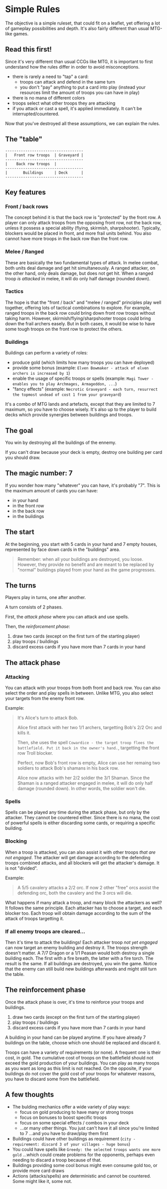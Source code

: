 Simple Rules
============

The objective is a simple ruleset, that could fit on a leaflet,
yet offering a lot of gameplay possibilities and depth.
It's also fairly different than usual MTG-like games.



Read this first!
----------------

Since it's very different than usual CCGs like MTG,
it is important to first understand how the rules differ
in order to avoid misconceptions.

- there is rarely a need to "tap" a card:
	- troops can attack and defend in the same turn
	- you don't "pay" anything to put a card into play (instead your resources limit the amount of troops you can have in play)
- there is no mana of different colors
- troops select what other troops they are attacking 
- if you attack or cast a spell, it's applied immediately. It can't be interrupted/countered. 

Now that you've destroyed all these assumptions, we can explain the rules.


The "table"
-----------

```
-----------------------------------
|   Front row troops  | Graveyard |
-----------------------------------
|    Back row troops  |
-----------------------------------
|       Buildings     | Deck      |
-----------------------------------
```


Key features
------------

### Front / back rows

The concept behind it is that the back row is "protected" by the front row.
A player can only attack troops from the opposing front row, not the back row, unless it possess a special ability (flying, skirmish, sharpshooter).
Typically, blockers would be placed in front, and more frail units behind.
You also cannot have more troops in the back row than the front row.

### Melee / Ranged

These are basically the two fundamental types of attack.
In melee combat, both units deal damage and get hit simultaneously.
A ranged attacker, on the other hand, only deals damage, but does not get hit.
When a ranged troop *is attacked* in melee, it will do only half damage (rounded down).

### Tactics

The hope is that the "front / back" and "melee / ranged" principles play well together, offering lots of tactical combinations to explore.
For example, ranged troops in the back row could bring down front row troops without taking harm.
However, skirmish/flying/sharpshooter troops could bring down the frail archers easely.
But in both cases, it would be wise to have some tough troops on the front row to protect the others.

### Buildings

Buildings can perform a variety of roles:
- produce gold (which limits how many troops you can have deployed)
- provide some bonus (example: `Elven Bowmaker - attack of elven archers is increased by 1`)
- enable the usage of specific troops or spells (example: `Magi Tower - enables you to play Archmages, Armageddon, ...`)
- "fancy effects" (example: `Necrotic Graveyard - each turn, resurrect the topmost undead of cost 1 from your graveyard`)

It's a combo of MTG lands and artefacts, except that they are limited to 7 maximum, so you have to choose wisely.
It's also up to the player to build decks which provide synergies between buildings and troops.

The goal
--------

You win by destroying all the buildings of the ennemy.

If you can't draw because your deck is empty, destroy one building per card you should draw.

The magic number: 7
-------------------

If you wonder how many "whatever" you can have, it's probably "7".
This is the maximum amount of cards you can have:
- in your hand
- in the front row
- in the back row
- in the buildings

The start
---------

At the beginning, you start with 5 cards in your hand and 7 empty houses, represented by face down cards in the "buildings" area.

> Remember: when all your buildings are destroyed, you loose.
> However, they provide no benefit and are meant to be replaced by "normal" buildings played from your hand as the game progresses.


The turns
---------

Players play in turns, one after another.

A turn consists of 2 phases.

First, the *attack phase* where you can attack and use spells.

Then, the *reinforcement phase*:

1. draw two cards (except on the first turn of the starting player)
2. play troops / buildings
3. discard excess cards if you have more than 7 cards in your hand

The attack phase
----------------

### Attacking

You can attack with your troops from both front and back row.
You can also select the order and play spells in between.
Unlike MTG, you also select your targets from the enemy front row.

Example:

> It's Alice's turn to attack Bob.
> 
> Alice first attack with her two 1/1 archers, targetting Bob's 2/2 Orc and kills it.
>
> Then, she uses the spell `Cowardice - the target troop flees the battlefield. Put it back in the owner's hand.`, targetting the front row Troll blocker.
>
> Perfect, now Bob's front row is empty, Alice can use her remaing two soldiers to attack Bob's shamans in his back row.
>
> Alice now attacks with her 2/2 soldier the 3/1 Shaman. Since the Shaman is a ranged attacker engaged in melee, it will do only half damage (rounded down).
> In other words, the soldier won't die.

### Spells

Spells can be played any time during the attack phase, but only by the attacker. They cannot be countered either.
Since there is no mana, the cost of powerful spells is either discarding some cards, or requiring a specific building. 

### Blocking

When a troop is attacked, you can also assist it with other troops *that are not engaged*.
The attacker will get damage according to the defending troops combined attacks, and all blockers will get the attacker's damage. It is not "divided".

Example: 

> A 5/5 cavalery attacks a 2/2 orc. If now 2 other "free" orcs assist the defending orc, both the cavalery and the 3 orcs will die.


What happens if many attack a troop, and many block the attackers as well? It follows the same principle.
Each attacker has to choose a target, and each blocker too. 
Each troop will obtain damage according to the sum of the attack of troops targetting it.

### If all enemy troops are cleared...

Then it's time to attack the buildings!
Each attacker troop *not yet engaged* can now target an enemy building and destroy it.
The troops strength doesn't matter. A 7/7 Dragon or a 1/1 Peasan would both destroy a single building each.
The first with a fire breath, the latter with a fire torch. The result is the same.
If all buildings are destroyed, you win the game.
Notice that the enemy can still build new buildings afterwards and might still turn the table.

The reinforcement phase
-----------------------

Once the attack phase is over, it's time to reinforce your troops and buildings.

1. draw two cards (except on the first turn of the starting player)
2. play troops / buildings
3. discard excess cards if you have more than 7 cards in your hand

A building in your hand can be played anytime. If you have already 7 buildings on the table, choose which one should be replaced and discard it.

Troops can have a variety of requirements (or none). A frequent one is their cost, in gold. The cumulative cost of troops on the battlefield should not exceed the gold production of your buildings. You can play as many troops as you want as long as this limit is not reached. On the opposite, if your buildings do not cover the gold cost of your troops for whatever reasons, you have to discard some from the battlefield.


A few thoughts
--------------

* The bulding mechanics offer a wide variety of play ways:
	* focus on gold producing to have many or strong troops
	* focus on bonuses to boost specific troops
	* focus on some special effects / combos in your deck
	* ...or many other things. You just can't have it all since you're limited to 7 ...and you have to draw/play them first
* Buildings could have other buildings as requirement (`city - requirement: discard 3 of your villages - huge bonus`)
* You could have spells like `Greedy: the selected troops wants one more gold` ...which could create problems for the opponents, perhaps even needing to discard a troop because of that.
* Buildings providing some cool bonus might even consume gold too, or provide more card draws
* Actions (attacks/spells) are deterministic and cannot be countered. Some might like it, some not. 

